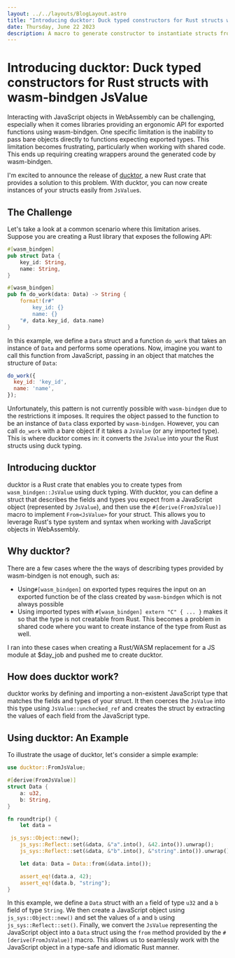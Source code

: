 ```yaml
---
layout: ../../layouts/BlogLayout.astro
title: "Introducing ducktor: Duck typed constructors for Rust structs with wasm-bindgen JsValue" 
date: Thursday, June 22 2023
description: A macro to generate constructor to instantiate structs from JsValue using duck-typing.
---
```


# Introducing ducktor: Duck typed constructors for Rust structs with wasm-bindgen JsValue

Interacting with JavaScript objects in WebAssembly can be challenging, especially when it comes libraries providing an ergonomic API for exported functions using wasm-bindgen. One specific limitation is the inability to pass bare objects directly to functions expecting exported types. This limitation becomes frustrating, particularly when working with shared code.
This ends up requiring creating wrappers around the generated code by wasm-bindgen.

I'm excited to announce the release of [ducktor](https://github.com/hamza1311/ducktor), a new Rust crate that provides a solution to this problem. With ducktor, you can now create instances of your structs easily from `JsValue`s.

## The Challenge

Let's take a look at a common scenario where this limitation arises. Suppose you are creating a Rust library that exposes the following API:

```rust
#[wasm_bindgen]
pub struct Data {
    key_id: String,
    name: String,
}

#[wasm_bindgen]
pub fn do_work(data: Data) -> String {
    format!(r#"
        key_id: {}
        name: {}
    "#, data.key_id, data.name)
}
```

In this example, we define a `Data` struct and a function `do_work` that takes an instance of `Data` and performs some operations. 
Now, imagine you want to call this function from JavaScript, passing in an object that matches the structure of `Data`:

```javascript
do_work({
  key_id: 'key_id',
  name: 'name',
});
```

Unfortunately, this pattern is not currently possible with `wasm-bindgen` due to the restrictions it imposes. It requires the object passed to the function to be an instance of `Data` class exported by `wasm-bindgen`.
However, you can call `do_work` with a bare object if it takes a `JsValue` (or any imported type). This is where ducktor comes in: it converts the `JsValue` into your the Rust structs using duck typing.

## Introducing ducktor

ducktor is a Rust crate that enables you to create types from `wasm_bindgen::JsValue` using duck typing. With ducktor, you can define a struct that describes the fields and types you expect from a JavaScript object (represented by `JsValue`), and then use the `#[derive(FromJsValue)]` macro to implement `From<JsValue>` for your struct. This allows you to leverage Rust's type system and syntax when working with JavaScript objects in WebAssembly.

## Why ducktor?

There are a few cases where the the ways of describing types provided by wasm-bindgen is not enough, such as:

- Using`#[wasm_bindgen]` on exported types requires the input on an exported function be of the class created by `wasm-bindgen` which is not always possible
- Using imported types with `#[wasm_bindgen] extern "C" { ... }` makes it so that the type is not creatable from Rust. This becomes a problem in shared code where you want to create instance of the type from Rust as well.

I ran into these cases when creating a Rust/WASM replacement for a JS module at $day\_job and pushed me to create ducktor.

## How does ducktor work?

ducktor works by defining and importing a non-existent JavaScript type that matches the fields and types of your struct. It then coerces the `JsValue` into this type using `JsValue::unchecked_ref` and creates the struct by extracting the values of each field from the JavaScript type.

## Using ducktor: An Example

To illustrate the usage of ducktor, let's consider a simple example:

```rust
use ducktor::FromJsValue;

#[derive(FromJsValue)]
struct Data {
    a: u32,
    b: String,
}

fn roundtrip() {
    let data =

 js_sys::Object::new();
    js_sys::Reflect::set(&data, &"a".into(), &42.into()).unwrap();
    js_sys::Reflect::set(&data, &"b".into(), &"string".into()).unwrap();

    let data: Data = Data::from(&data.into());

    assert_eq!(data.a, 42);
    assert_eq!(data.b, "string");
}
```

In this example, we define a `Data` struct with an `a` field of type `u32` and a `b` field of type `String`. We then create a JavaScript object using `js_sys::Object::new()` and set the values of `a` and `b` using `js_sys::Reflect::set()`. Finally, we convert the `JsValue` representing the JavaScript object into a `Data` struct using the `from` method provided by the `#[derive(FromJsValue)]` macro. This allows us to seamlessly work with the JavaScript object in a type-safe and idiomatic Rust manner.
